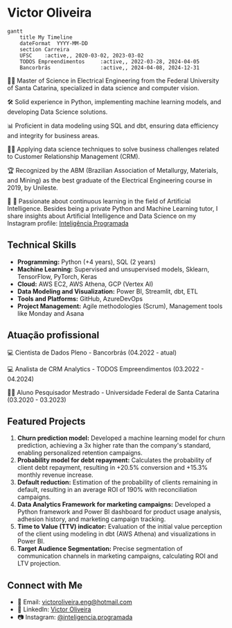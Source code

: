 # Victor Oliveira

```mermaid
gantt
    title My Timeline
    dateFormat  YYYY-MM-DD
    section Carreira
    UFSC    :active,, 2020-03-02, 2023-03-02
    TODOS Empreendimentos     :active,, 2022-03-28, 2024-04-05
    Bancorbrás                :active,, 2024-04-08, 2024-12-31
```


👨‍🏫 Master of Science in Electrical Engineering from the Federal University of Santa Catarina, specialized in data science and computer vision.

🛠️ Solid experience in Python, implementing machine learning models, and developing Data Science solutions.

📊 Proficient in data modeling using SQL and dbt, ensuring data efficiency and integrity for business areas.

🧑‍💼 Applying data science techniques to solve business challenges related to Customer Relationship Management (CRM).

🏆 Recognized by the ABM (Brazilian Association of Metallurgy, Materials, and Mining) as the best graduate of the Electrical Engineering course in 2019, by Unileste.

📝 🌱 Passionate about continuous learning in the field of Artificial Intelligence. Besides being a private Python and Machine Learning tutor, I share insights about Artificial Intelligence and Data Science on my Instagram profile: [Inteligência Programada](https://www.instagram.com/inteligencia.programada/)

## Technical Skills

- **Programming:** Python (+4 years), SQL (2 years)
- **Machine Learning:** Supervised and unsupervised models, Sklearn, TensorFlow, PyTorch, Keras
- **Cloud:** AWS EC2, AWS Athena, GCP (Vertex AI)
- **Data Modeling and Visualization:** Power BI, Streamlit, dbt, ETL
- **Tools and Platforms:** GitHub, AzureDevOps
- **Project Management:** Agile methodologies (Scrum), Management tools like Monday and Asana

## Atuação profissional
:computer: Cientista de Dados Pleno - Bancorbrás (04.2022 - atual)

:computer: Analista de CRM Analytics - TODOS Empreendimentos (03.2022 - 04.2024)

:student: Aluno Pesquisador Mestrado - Universidade Federal de Santa Catarina (03.2020 - 03.2023)


## Featured Projects

1. **Churn prediction model:** Developed a machine learning model for churn prediction, achieving a 3x higher rate than the company's standard, enabling personalized retention campaigns.
2. **Probability model for debt repayment:** Calculates the probability of client debt repayment, resulting in +20.5% conversion and +15.3% monthly revenue increase.
3. **Default reduction:** Estimation of the probability of clients remaining in default, resulting in an average ROI of 190% with reconciliation campaigns.
4. **Data Analytics Framework for marketing campaigns:** Developed a Python framework and Power BI dashboard for product usage analysis, adhesion history, and marketing campaign tracking.
5. **Time to Value (TTV) indicator:** Evaluation of the initial value perception of the client using modeling in dbt (AWS Athena) and visualizations in Power BI.
6. **Target Audience Segmentation:** Precise segmentation of communication channels in marketing campaigns, calculating ROI and LTV projection.

## Connect with Me

- 📧 Email: victoroliveira.eng@hotmail.com
- 🔗 LinkedIn: [Victor Oliveira](https://www.linkedin.com/in/victoroliveraeng/)
- 📷 Instagram: [@inteligencia.programada](https://www.instagram.com/inteligencia.programada/)
